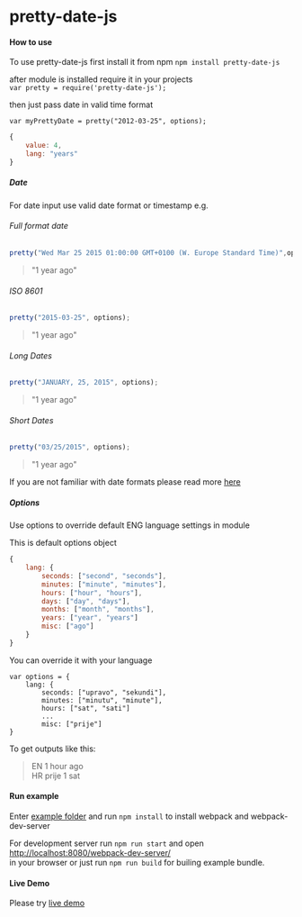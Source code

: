 # pretty-date-js

#### How to use 

To use pretty-date-js first install it from npm `npm install pretty-date-js`

after module is installed require it in your projects</br>
`var pretty = require('pretty-date-js');`

then just pass date in valid time format 

`var myPrettyDate = pretty("2012-03-25", options);`
```javascript
{ 
	value: 4, 
	lang: "years" 
}
```
##### Date 

For date input use valid date format or timestamp e.g.

###### Full format date
```javascript
pretty("Wed Mar 25 2015 01:00:00 GMT+0100 (W. Europe Standard Time)",options);
```
> "1 year ago"


###### ISO 8601

```javascript
pretty("2015-03-25", options);
```
> "1 year ago"


###### Long Dates
```javascript
pretty("JANUARY, 25, 2015", options);
```
> "1 year ago"


###### Short Dates
```javascript
pretty("03/25/2015", options);
```
> "1 year ago"



If you are not familiar with date formats please read more [here](http://www.w3schools.com/js/js_date_formats.asp)


##### Options 

Use options to override default ENG language settings in module

This is default options object
```javascript
{
	lang: {
		seconds: ["second", "seconds"],
		minutes: ["minute", "minutes"],
		hours: ["hour", "hours"],
		days: ["day", "days"],
		months: ["month", "months"],
		years: ["year", "years"]
		misc: ["ago"]
	}
}
```
You can override it with your language 

```javasript
var options = {
    lang: {
        seconds: ["upravo", "sekundi"], 
        minutes: ["minutu", "minute"],
        hours: ["sat", "sati"]
        ...
        misc: ["prije"]
}
``` 
To get outputs like this:

> EN 1 hour ago <br>
> HR prije 1 sat

 
#### Run example

Enter [example folder](https://github.com/zarkoselak/pretty-date-js/tree/master/example) and run `npm install` to install webpack and webpack-dev-server

For development server run `npm run start` and open<br>
[http://localhost:8080/webpack-dev-server/](http://localhost:8080/webpack-dev-server/) <br>
in your browser or just run `npm run build` for builing example bundle.

#### Live Demo
Please try [live demo](http://zarkoselak.github.io/pretty-date-js/) 
